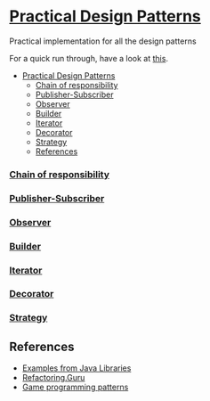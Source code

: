 # [Practical Design Patterns](http://git.ashwanik.in/practical-design-patterns/)

Practical implementation for all the design patterns

For a quick run through, have a look at [this](http://git.ashwanik.in/practical-design-patterns/).

- [Practical Design Patterns](#practical-design-patterns)
    - [Chain of responsibility](#chain-of-responsibility)
    - [Publisher-Subscriber](#publisher-subscriber)
    - [Observer](#observer)
    - [Builder](#builder)
    - [Iterator](#iterator)
    - [Decorator](#decorator)
    - [Strategy](#strategy)
  - [References](#references)

### [Chain of responsibility](http://git.ashwanik.in/practical-design-patterns/#2)

### [Publisher-Subscriber](http://git.ashwanik.in/practical-design-patterns/#3)

### [Observer](http://git.ashwanik.in/practical-design-patterns/#4)

### [Builder](http://git.ashwanik.in/practical-design-patterns/#5)

### [Iterator](http://git.ashwanik.in/practical-design-patterns/#6)

### [Decorator](http://git.ashwanik.in/practical-design-patterns/#7)

### [Strategy](http://git.ashwanik.in/practical-design-patterns/#8)

## References

- [Examples from Java Libraries](https://stackoverflow.com/questions/1673841/examples-of-gof-design-patterns-in-javas-core-libraries/2707195#2707195)
- [Refactoring.Guru](https://refactoring.guru/design-patterns)
- [Game programming patterns](https://gameprogrammingpatterns.com/contents.html)
